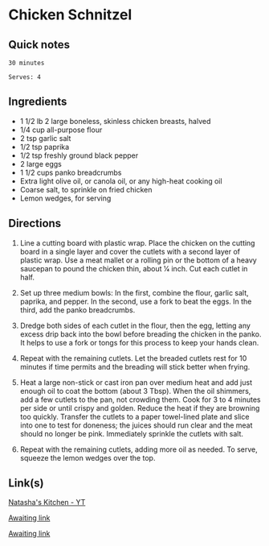 # Chicken Schnitzel

## Quick notes
```
30 minutes

Serves: 4
```

## Ingredients
+ 1 1/2 lb 2 large boneless, skinless chicken breasts, halved
+ 1/4 cup all-purpose flour
+ 2 tsp garlic salt
+ 1/2 tsp paprika
+ 1/2 tsp freshly ground black pepper
+ 2 large eggs
+ 1 1/2 cups panko breadcrumbs
+ Extra light olive oil, or canola oil, or any high-heat cooking oil
+ Coarse salt, to sprinkle on fried chicken
+ Lemon wedges, for serving




## Directions
1. Line a cutting board with plastic wrap. Place the chicken on the cutting board in a single layer and cover the cutlets with a second layer of plastic wrap. Use a meat mallet or a rolling pin or the bottom of a heavy saucepan to pound the chicken thin, about 1⁄4 inch. Cut each cutlet in half.

1. Set up three medium bowls: In the first, combine the flour, garlic salt, paprika, and pepper. In the second, use a fork to beat the eggs. In the third, add the panko breadcrumbs.

1. Dredge both sides of each cutlet in the flour, then the egg, letting any excess drip back into the bowl before breading the chicken in the panko. It helps to use a fork or tongs for this process to keep your hands clean.

1. Repeat with the remaining cutlets. Let the breaded cutlets rest for 10 minutes if time permits and the breading will stick better when frying.

1. Heat a large non-stick or cast iron pan over medium heat and add just enough oil to coat the bottom (about 3 Tbsp). When the oil shimmers, add a few cutlets to the pan, not crowding them. Cook for 3 to 4 minutes per side or until crispy and golden. Reduce the heat if they are browning too quickly. Transfer the cutlets to a paper towel-lined plate and slice into one to test for doneness; the juices should run clear and the meat should no longer be pink. Immediately sprinkle the cutlets with salt.

1. Repeat with the remaining cutlets, adding more oil as needed. To serve, squeeze the lemon wedges over the top.






## Link(s)
[Natasha's Kitchen - YT](https://www.youtube.com/watch?v=N131XV0A5nk&pp=ygUYcmVjaXBlIGNoaWNrZW4gc2Nobml0emVs)

[Awaiting link](url)

[Awaiting link](url)
